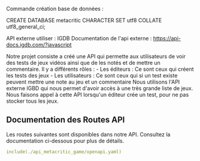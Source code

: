 Commande création base de données :

CREATE DATABASE metacritic
CHARACTER SET utf8
COLLATE utf8_general_ci;

API externe utiliser : IGDB
Documentation de l'api externe : https://api-docs.igdb.com/?javascript

Notre projet consiste a créé une API qui permette aux utilisateurs de voir des tests de jeux vidéos ainsi que de les notés et de mettre un commentaire.
Il y a différents rôles : - Les éditeurs : Ce sont ceux qui créent les tests des jeux
                          - Les utilisateurs : Ce sont ceux qui si un test existe peuvent mettre une note au jeu et un commentaire
Nous utilisons l'API externe IGBD qui nous permet d'avoir accès à une très grande liste de jeux.
Nous faisons appel à cette API lorsqu'un éditeur crée un test, pour ne pas stocker tous les jeux.


## Documentation des Routes API

Les routes suivantes sont disponibles dans notre API. Consultez la documentation ci-dessous pour plus de détails.

```yaml
include(./api_metacritic_game/openapi.yaml)
